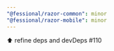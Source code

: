```yaml
---
"@fessional/razor-common": minor
"@fessional/razor-mobile": minor
---
```


⬆️ refine deps and devDeps #110
